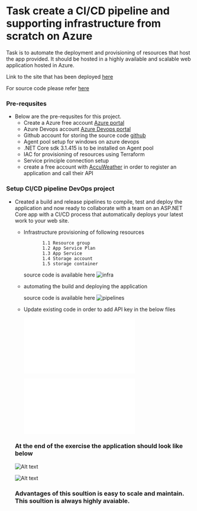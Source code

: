 # Task create a CI/CD pipeline and supporting infrastructure from scratch on Azure

Task is to automate the deployment and provisioning of resources that host the app provided. 
It should be hosted in a highly available and scalable web application hosted in Azure.

Link to the site that has been deployed [here](https://accweather.azurewebsites.net)

For source code please refer [here](https://github.com/sksks5999/devops-interview)

### Pre-requsites
- Below are the pre-requsites for this project.
    -  Create a Azure free account [Azure portal](https://portal.azure.com/#home)
    -  Azure Devops account [Azure Devops portal](https://dev.azure.com/sandeepkumarkalakuntla5999)
    -  Github account for storing the source code [github](https://github.com/sksks5999/devops-interview)
    -  Agent pool setup for windows on azure devops
    -  .NET Core sdk 3.1.415 is to be installed on Agent pool
    -  IAC for provisioning of resources using Terraform
    -  Service principle connection setup
    -  create a free account with [AccuWeather](https://dev.azure.com/sandeepkumarkalakuntla5999/accweather) in order to register an application and call their API


  
### Setup CI/CD pipeline DevOps project
- Created a build and release pipelines to compile, test and deploy the application and now ready to collaborate with a team on an ASP.NET Core app with a CI/CD process that automatically deploys your latest work to your web site.
    - Infrastructure provisioning of following resources 
         ```
                1.1 Resource group
                1.2 App Service Plan
                1.3 App Service
                1.4 Storage account
                1.5 storage container 
         ```
       source code is available here ![infra](Infra) 
         
    - automating the build and deploying the application
        
        source code is available here ![pipelines](pipelines)
        
    - Update existing code in order to add API key in the below files 
        
        ![API key](Src/Presentation/BradyWeather.Blazor.Server/appsettings.Development.json)
        
        ![API key](Src/Presentation/BradyWeather.Blazor.Server/appsettings.json)
        
  ### At the end of the exercise the application should look like below
        
     ![Alt text](screenshots/app_screenshot.png?raw=true "Optional Title")
     
     ![Alt text](screenshots/app_screenshot_2.png?raw=true "Optional Title")
     
     
  ### Advantages of this soultion is easy to scale and maintain. This soultion is always highly avaiable.
      
    
       
